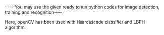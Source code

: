 -----You may use the given ready to run python codes for image detection, training and recognition----

Here, openCV has been used with Haarcascade classifier and LBPH algorithm.
